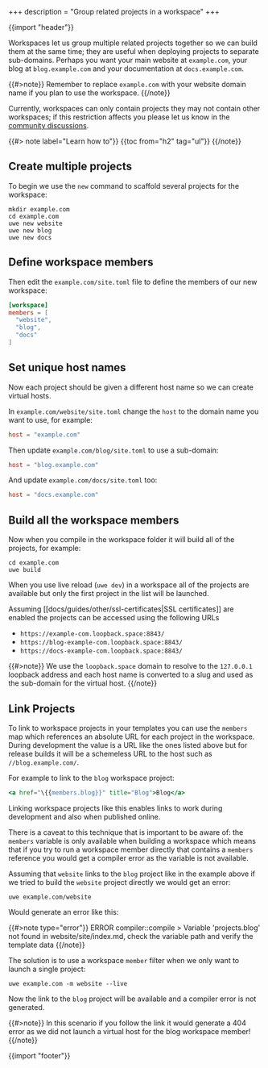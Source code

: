 +++
description = "Group related projects in a workspace"
+++

{{import "header"}}

Workspaces let us group multiple related projects together so we can build them at the same time; they are useful when deploying projects to separate sub-domains. Perhaps you want your main website at `example.com`, your blog at `blog.example.com` and your documentation at `docs.example.com`.

{{#>note}}
Remember to replace `example.com` with your website domain name if you plan to use the workspace.
{{/note}}

Currently, workspaces can only contain projects they may not contain other workspaces; if this restriction affects you please let us know in the [community discussions](https://github.com/uwe-app/community/discussions).

{{#> note label="Learn how to"}}
{{toc from="h2" tag="ul"}}
{{/note}}

## Create multiple projects

To begin we use the `new` command to scaffold several projects for the workspace:

```
mkdir example.com
cd example.com
uwe new website
uwe new blog
uwe new docs
```

## Define workspace members

Then edit the `example.com/site.toml` file to define the members of our new workspace:

```toml
[workspace]
members = [
  "website",
  "blog",
  "docs"
]
```

## Set unique host names

Now each project should be given a different host name so we can create virtual hosts.

In `example.com/website/site.toml` change the `host` to the domain name you want to use, for example:

```toml
host = "example.com"
```

Then update `example.com/blog/site.toml` to use a sub-domain:

```toml
host = "blog.example.com"
```

And update `example.com/docs/site.toml` too:

```toml
host = "docs.example.com"
```

## Build all the workspace members

Now when you compile in the workspace folder it will build all of the projects, for example:

```
cd example.com
uwe build
```

When you use live reload (`uwe dev`) in a workspace all of the projects are available but only the first project in the list will be launched.

Assuming [[docs/guides/other/ssl-certificates|SSL certificates]] are enabled the projects can be accessed using the following URLs

* `https://example-com.loopback.space:8843/`
* `https://blog-example-com.loopback.space:8843/`
* `https://docs-example-com.loopback.space:8843/`

{{#>note}}
We use the `loopback.space` domain to resolve to the `127.0.0.1` loopback address and each host name is converted to a slug and used as the sub-domain for the virtual host.
{{/note}}

## Link Projects

To link to workspace projects in your templates you can use the `members` map which references an absolute URL for each project in the workspace. During development the value is a URL like the ones listed above but for release builds it will be a schemeless URL to the host such as `//blog.example.com/`.

For example to link to the `blog` workspace project:

```handlebars
<a href="\{{members.blog}}" title="Blog">Blog</a>
```

Linking workspace projects like this enables links to work during development and also when published online.

There is a caveat to this technique that is important to be aware of: the `members` variable is only available when building a workspace which means that if you try to run a workspace member directly that contains a `members` reference you would get a compiler error as the variable is not available.

Assuming that `website` links to the `blog` project like in the example above if we tried to build the `website` project directly we would get an error:

```
uwe example.com/website
```

Would generate an error like this:

{{#>note type="error"}}
ERROR compiler::compile  > Variable 'projects.blog' not found in website/site/index.md, check the variable path and verify the template data
{{/note}}

The solution is to use a workspace `member` filter when we only want to launch a single project:

```
uwe example.com -m website --live
```

Now the link to the `blog` project will be available and a compiler error is not generated.

{{#>note}}
In this scenario if you follow the link it would generate a 404 error as we did not launch a virtual host for the blog workspace member!
{{/note}}

{{import "footer"}}
